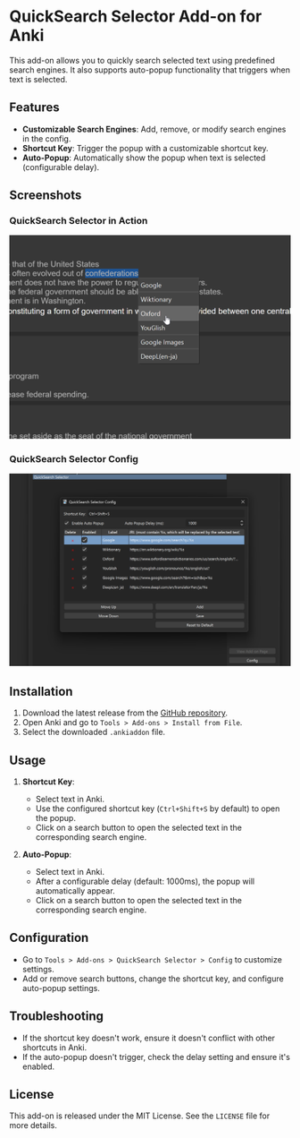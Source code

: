 # QuickSearch Selector Add-on for Anki

This add-on allows you to quickly search selected text using predefined search engines. It also supports auto-popup functionality that triggers when text is selected.

## Features

- **Customizable Search Engines**: Add, remove, or modify search engines in the config.
- **Shortcut Key**: Trigger the popup with a customizable shortcut key.
- **Auto-Popup**: Automatically show the popup when text is selected (configurable delay).

## Screenshots

### QuickSearch Selector in Action

![QuickSearch Selector Screenshot 1](./images/screenshot_1.png)

### QuickSearch Selector Config

![QuickSearch Selector Screenshot 2](./images/screenshot_2.png)

## Installation

1. Download the latest release from the [GitHub repository](https://github.com/a733573/quicksearch_selector).
2. Open Anki and go to `Tools > Add-ons > Install from File`.
3. Select the downloaded `.ankiaddon` file.

## Usage

1. **Shortcut Key**:

   - Select text in Anki.
   - Use the configured shortcut key (`Ctrl+Shift+S` by default) to open the popup.
   - Click on a search button to open the selected text in the corresponding search engine.

2. **Auto-Popup**:
   - Select text in Anki.
   - After a configurable delay (default: 1000ms), the popup will automatically appear.
   - Click on a search button to open the selected text in the corresponding search engine.

## Configuration

- Go to `Tools > Add-ons > QuickSearch Selector > Config` to customize settings.
- Add or remove search buttons, change the shortcut key, and configure auto-popup settings.

## Troubleshooting

- If the shortcut key doesn't work, ensure it doesn't conflict with other shortcuts in Anki.
- If the auto-popup doesn't trigger, check the delay setting and ensure it's enabled.

## License

This add-on is released under the MIT License. See the `LICENSE` file for more details.
